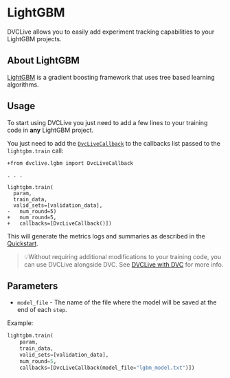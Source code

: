 # LightGBM

DVCLive allows you to easily add experiment tracking capabilities to your
LightGBM projects.

## About LightGBM

[LightGBM](https://lightgbm.readthedocs.io/en/latest/) is a gradient boosting
framework that uses tree based learning algorithms.

## Usage

To start using DVCLive you just need to add a few lines to your training code in
**any** LightGBM project.

You just need to add the
[`DvcLiveCallback`](<(https://github.com/iterative/dvclive/blob/master/dvclive/lgbm.py)>)
to the callbacks list passed to the `lightgbm.train` call:

```git
+from dvclive.lgbm import DvcLiveCallback

. . .

lightgbm.train(
  param,
  train_data,
  valid_sets=[validation_data],
-   num_round=5)
+   num_round=5,
+   callbacks=[DvcLiveCallback()])
```

This will generate the metrics logs and summaries as described in the
[Quickstart](/docs/dvclive/user-guide/quickstart#outputs).

> 💡Without requiring additional modifications to your training code, you can
> use DVCLive alongside DVC. See
> [DVCLive with DVC](/doc/dvclive/user-guide/dvclive-with-dvc) for more info.

## Parameters

- `model_file` - The name of the file where the model will be saved at the end
  of each `step`.

Example:

```python
lightgbm.train(
    param,
    train_data,
    valid_sets=[validation_data],
    num_round=5,
    callbacks=[DvcLiveCallback(model_file="lgbm_model.txt")])
```
